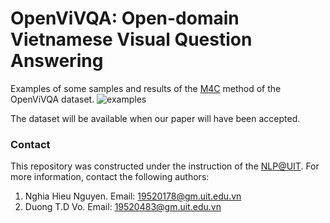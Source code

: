 OpenViVQA: Open-domain Vietnamese Visual Question Answering
=====

Examples of some samples and results of the [M4C](https://arxiv.org/abs/1911.06258) method of the OpenViVQA dataset.
![examples](images/examples.png)

The dataset will be available when our paper will have been accepted.

### Contact

This repository was constructed under the instruction of the [NLP@UIT](https://nlp.uit.edu.vn/). For more information, contact the following authors:
1. Nghia Hieu Nguyen. Email: 19520178@gm.uit.edu.vn
2. Duong T.D Vo. Email: 19520483@gm.uit.edu.vn
